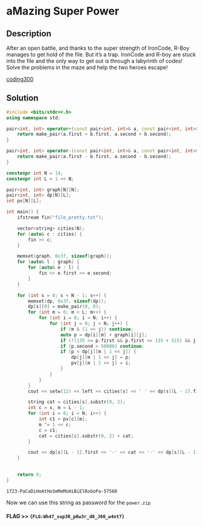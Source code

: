 # aMazing Super Power

## Description

After an open battle, and thanks to the super strength of IronCode, R-Boy manages to get hold of the file. But it’s a trap. IronCode and R-boy are stuck into the file and the only way to get out is through a labyrinth of codes! Solve the problems in the maze and help the two heroes escape!

[coding300](coding300.zip)

## Solution

```cpp
#include <bits/stdc++.h>
using namespace std;

pair<int, int> operator+(const pair<int, int>& a, const pair<int, int>& b) {
    return make_pair(a.first + b.first, a.second + b.second);
}

pair<int, int> operator-(const pair<int, int>& a, const pair<int, int>& b) {
    return make_pair(a.first - b.first, a.second - b.second);
}

constexpr int N = 14;
constexpr int L = 1 << N;

pair<int, int> graph[N][N];
pair<int, int> dp[N][L];
int pv[N][L];

int main() {
    ifstream fin("file_pretty.txt");

    vector<string> cities(N);
    for (auto& c : cities) {
        fin >> c;
    }

    memset(graph, 0x3f, sizeof(graph));
    for (auto& l : graph) {
        for (auto& e : l) {
            fin >> e.first >> e.second;
        }
    }

    for (int s = 0; s < N - 1; s++) {
        memset(dp, 0x3f, sizeof(dp));
        dp[s][0] = make_pair(0, 0);
        for (int m = 0; m < L; m++) {
            for (int i = 0; i < N; i++) {
                for (int j = 0; j < N; j++) {
                    if (m & (1 << j)) continue;
                    auto p = dp[i][m] + graph[i][j];
                    if (!(135 <= p.first && p.first <= 135 + 515) && j == 13) continue;
                    if (p.second > 58000) continue;
                    if (p < dp[j][m | 1 << j]) {
                        dp[j][m | 1 << j] = p;
                        pv[j][m | 1 << j] = i;
                    }
                }
            }
        }
        cout << setw(12) << left << cities[s] << ' ' << dp[s][L - 1].first << ' ' << dp[s][L - 1].second << endl;

        string cat = cities[s].substr(0, 2);
        int c = s, m = L - 1;
        for (int i = 0; i < N; i++) {
            int c1 = pv[c][m];
            m ^= 1 << c;
            c = c1;
            cat = cities[c].substr(0, 2) + cat;
        }

        cout << dp[s][L - 1].first << '-' << cat << '-' << dp[s][L - 1].second << endl;
    }
    

    return 0;
}
```

```console
1723-PaCaDiHoAtHoSmMeMoHiBiElRoGoPa-57560
```

Now we can use this string as password for the `power.zip`

#### **FLAG >>** `{FLG:Wh47_sup3R_p0w3r_d0_J00_w4nt7}`